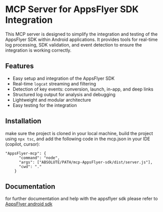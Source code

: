 # MCP Server for AppsFlyer SDK Integration

This MCP server is designed to simplify the integration and testing of the AppsFlyer SDK within Android applications. It provides tools for real-time log processing, SDK validation, and event detection to ensure the integration is working correctly.

## Features

- Easy setup and integration of the AppsFlyer SDK
- Real-time `logcat` streaming and filtering
- Detection of key events: conversion, launch, in-app, and deep links
- Structured log output for analysis and debugging
- Lightweight and modular architecture
- Easy testing for the integration

## Installation
make sure the project is cloned in your local machine, build the project using `npx tsc`, and add the following code in the mcp.json in your IDE (copilot, cursor): 
```
"AppsFlyer-mcp": {
      "command": "node",
      "args": ["ABSOLUTE/PATH/mcp-AppsFlyer-sdk/dist/server.js"],
      "cwd": "."
    }
```
## Documentation
for further documentation and help with the appsflyer sdk please refer to [AppsFlyer android sdk](https://dev.appsflyer.com/hc/docs/android-sdk)